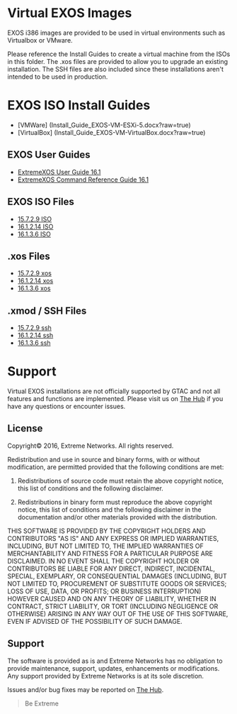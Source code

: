 # Virtual EXOS Images
EXOS i386 images are provided to be used in virtual environments such as Virtualbox or VMware.

Please reference the Install Guides to create a virtual machine from the ISOs in this folder.  The .xos files are provided to allow you to upgrade an existing installation.  The SSH files are also included since these installations aren't intended to be used in production.

# EXOS ISO Install Guides
* [VMWare] (Install_Guide_EXOS-VM-ESXi-5.docx?raw=true)
* [VirtualBox] (Install_Guide_EXOS-VM-VirtualBox.docx?raw=true)

## EXOS User Guides
* [ExtremeXOS User Guide 16.1](http://documentation.extremenetworks.com/exos/)
* [ExtremeXOS Command Reference Guide 16.1](http://documentation.extremenetworks.com/exos_commands/)

## EXOS ISO Files
* [15.7.2.9 ISO](exospc-15.7.2.9.iso?raw=true)
* [16.1.2.14 ISO](exospc-16.1.2.14.iso?raw=true)
* [16.1.3.6 ISO](exospc-16.1.3.6.iso?raw=true)

## .xos Files
* [15.7.2.9 xos](exospc-15.7.2.9.xos?raw=true)
* [16.1.2.14 xos](exospc-16.1.2.14.xos?raw=true)
* [16.1.3.6 xos](exospc-16.1.3.6.xos?raw=true)

## .xmod / SSH Files
* [15.7.2.9 ssh](exospc-15.7.2.9-ssh.xmod?raw=true)
* [16.1.2.14 ssh](exospc-16.1.2.14-ssh.xmod?raw=true)
* [16.1.3.6 ssh](exospc-16.1.3.6-ssh.xmod?raw=true)

# Support
Virtual EXOS installations are not officially supported by GTAC and not all features and functions are implemented.  Please visit us on [The Hub](https://community.extremenetworks.com/extreme) if you have any questions or encounter issues.

## License
Copyright© 2016, Extreme Networks.  All rights reserved.

Redistribution and use in source and binary forms, with or without modification,
are permitted provided that the following conditions are met:

1. Redistributions of source code must retain the above copyright notice, this
list of conditions and the following disclaimer.

2. Redistributions in binary form must reproduce the above copyright notice,
this list of conditions and the following disclaimer in the documentation
and/or other materials provided with the distribution.

THIS SOFTWARE IS PROVIDED BY THE COPYRIGHT HOLDERS AND CONTRIBUTORS "AS IS" AND
ANY EXPRESS OR IMPLIED WARRANTIES, INCLUDING, BUT NOT LIMITED TO, THE IMPLIED
WARRANTIES OF MERCHANTABILITY AND FITNESS FOR A PARTICULAR PURPOSE ARE
DISCLAIMED. IN NO EVENT SHALL THE COPYRIGHT HOLDER OR CONTRIBUTORS BE LIABLE
FOR ANY DIRECT, INDIRECT, INCIDENTAL, SPECIAL, EXEMPLARY, OR CONSEQUENTIAL
DAMAGES (INCLUDING, BUT NOT LIMITED TO, PROCUREMENT OF SUBSTITUTE GOODS OR
SERVICES; LOSS OF USE, DATA, OR PROFITS; OR BUSINESS INTERRUPTION) HOWEVER
CAUSED AND ON ANY THEORY OF LIABILITY, WHETHER IN CONTRACT, STRICT LIABILITY,
OR TORT (INCLUDING NEGLIGENCE OR OTHERWISE) ARISING IN ANY WAY OUT OF THE USE
OF THIS SOFTWARE, EVEN IF ADVISED OF THE POSSIBILITY OF SUCH DAMAGE.

## Support
The software is provided as is and Extreme Networks has no obligation to provide
maintenance, support, updates, enhancements or modifications.
Any support provided by Extreme Networks is at its sole discretion.

Issues and/or bug fixes may be reported on [The Hub](https://community.extremenetworks.com/extreme).

>Be Extreme
